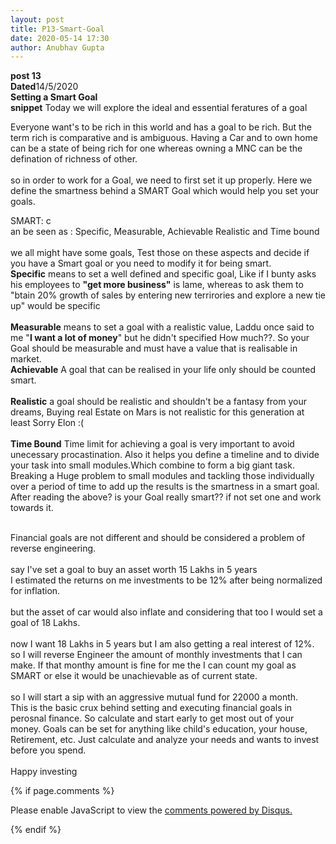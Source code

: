 ```yaml
---
layout: post
title: P13-Smart-Goal
date: 2020-05-14 17:30 
author: Anubhav Gupta
---
```

<style>
    header{
      
     background-color: rgba(249, 241 ,241 , 0.7);
         font-weight: bolder;
         font-size: larger;
         font-family: fantasy;
        }
    
      div{
        background-image: url("https://i.postimg.cc/y6fw6m3Y/yoann-siloine-dyax-Q-ao-GWY-unsplash.jpg");
      }
      </style>

**post 13** <br/>
**Dated**14/5/2020<br/>
**Setting a Smart Goal** <br/>
**snippet** Today we will explore the ideal and essential feratures of a goal<br/>

Everyone want's to be rich in this world and has a goal to be rich. But the term rich is comparative and is ambiguous. Having a Car and to own home can be a state of being rich for one whereas owning a MNC can be the defination of richness of other.<br/><br/>
so in order to work for a Goal, we need to first set it up properly. Here we define the smartness behind a SMART Goal which would help you set your goals.<br/>

SMART: c<br/>an be seen as : Specific, Measurable, Achievable Realistic and Time bound<br/><br/>
we all might have some goals, Test those on these aspects and decide if you have a Smart goal or you need to modify it for being smart.<br/>
**Specific** means to set a well defined and specific goal, Like if I bunty asks his employees to **"get more business"** is lame, whereas to ask them to "btain 20% growth of sales by entering new terrirories and explore a new tie up" would be specific<br/><br/>
**Measurable** means to set a goal with a realistic value, Laddu once said to me "**I want a lot of money**" but he didn't specified How much??. So your Goal should be measurable and must have a value that is realisable in market.<br/>
**Achievable** A goal that can be realised in your life only should be counted smart. <br/><br/>
**Realistic** a goal should be realistic and shouldn't be a fantasy from your dreams, Buying real Estate on Mars is not realistic for this generation at least Sorry Elon :( <br/><br/>
**Time Bound** Time limit for achieving a goal is very important to avoid unecessary procastination. Also it helps you define a timeline and to divide your task into small modules.Which combine to form a big giant task. Breaking a Huge problem to small modules and tackling those individually over a period of time to add up the results is the smartness in a smart goal.<br/>
After reading the above? is your Goal really smart??
if not set one and work towards it.<br/><br/>

Financial goals are not different and should be considered a problem of reverse engineering.<br/><br/>
say I've set a goal to buy an asset worth 15 Lakhs in 5 years<br/>
I estimated the returns on me investments to be 12% after being normalized for inflation.<br/><br/>
but the asset of car would also inflate and considering that too I would set a goal of 18 Lakhs.<br/><br/>
now I want 18 Lakhs in 5 years but I am also getting a real interest of 12%.<br/>
so I will reverse Engineer the amount of monthly investments that I can make. If that monthy amount is fine for me the I can count my goal as SMART or else it would be unachievable as of current state.<br/><br/> 
so I will start a sip with an aggressive mutual fund for 22000 a month.<br/>
This is the basic crux behind setting and executing financial goals in perosnal finance. So calculate and start early to get most out of your money. Goals can be set for anything like child's education, your house, Retirement, etc.
Just calculate and analyze your needs and wants to invest before you spend.
<br/><br/>
Happy investing<br/>

{% if page.comments %}

<div id="disqus_thread"></div>
<script>
(function() { // DON'T EDIT BELOW THIS LINE
var d = document, s = d.createElement('script');
s.src = 'https://https-gupta-anubhav12-github-io-fortheloveofnifty.disqus.com/embed.js';
s.setAttribute('data-timestamp', +new Date());
(d.head || d.body).appendChild(s);
})();
</script>
<noscript>Please enable JavaScript to view the <a href="https://disqus.com/?ref_noscript">comments powered by Disqus.</a></noscript>

{% endif %}